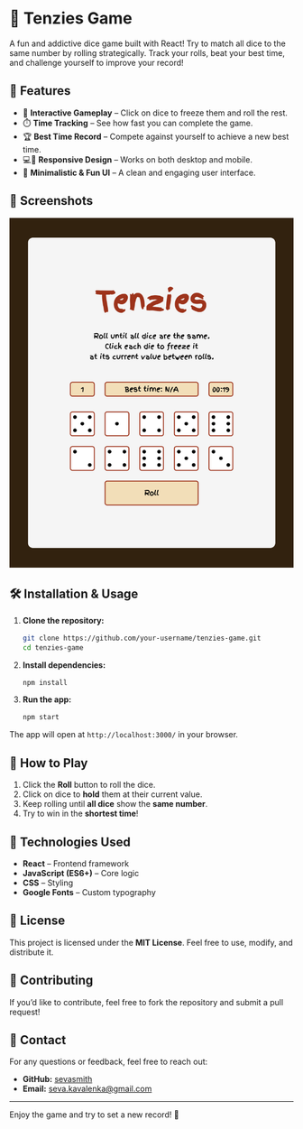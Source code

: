 # 🎲 Tenzies Game

A fun and addictive dice game built with React! Try to match all dice to the same number by rolling strategically. Track your rolls, beat your best time, and challenge yourself to improve your record!

## 🚀 Features
- 🎲 **Interactive Gameplay** – Click on dice to freeze them and roll the rest.
- ⏱️ **Time Tracking** – See how fast you can complete the game.
- 🏆 **Best Time Record** – Compete against yourself to achieve a new best time.
- 💻📱 **Responsive Design** – Works on both desktop and mobile.
- 🎨 **Minimalistic & Fun UI** – A clean and engaging user interface.

## 📸 Screenshots

![Tenzies Game Screenshot](src/assets/tenzies-game.png)

## 🛠️ Installation & Usage

1. **Clone the repository:**
   ```sh
   git clone https://github.com/your-username/tenzies-game.git
   cd tenzies-game
   ```

2. **Install dependencies:**
   ```sh
   npm install
   ```

3. **Run the app:**
   ```sh
   npm start
   ```

The app will open at `http://localhost:3000/` in your browser.

## 📜 How to Play
1. Click the **Roll** button to roll the dice.
2. Click on dice to **hold** them at their current value.
3. Keep rolling until **all dice** show the **same number**.
4. Try to win in the **shortest time**!

## 🔧 Technologies Used
- **React** – Frontend framework
- **JavaScript (ES6+)** – Core logic
- **CSS** – Styling
- **Google Fonts** – Custom typography

## 📄 License
This project is licensed under the **MIT License**. Feel free to use, modify, and distribute it.

## 🤝 Contributing
If you’d like to contribute, feel free to fork the repository and submit a pull request!

## 📩 Contact
For any questions or feedback, feel free to reach out:
- **GitHub:** [sevasmith](https://github.com/sevasmith)
- **Email:** seva.kavalenka@gmail.com
---
Enjoy the game and try to set a new record! 🎉